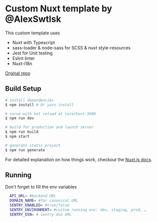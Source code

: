 # Custom Nuxt template by @AlexSwtlsk

This custom template uses

- Nuxt with Typescript
- sass-loader & node-sass for SCSS & nuxt style-resources
- Jest for Unit testing
- Eslint linter
- Nuxt-i18n

[Orginal repo](https://github.com/AlexSwtlsk/nuxt-typescript-custom)

## Build Setup

```bash
# install dependencies
$ npm install # Or yarn install

# serve with hot reload at localhost:3000
$ npm run dev

# build for production and launch server
$ npm run build
$ npm start

# generate static project
$ npm run generate
```

For detailed explanation on how things work, checkout the [Nuxt.js docs](https://github.com/nuxt/nuxt.js).

## Running

Don't forget to fill the env variables

```bash
  API_URL= #backend URL
  DOMAIN_NAME= #for canonical URL
  SENTRY_ENABLED= #true/false
  SENTRY_ENVIRONMENT= #custom running env: dev, staging, prod, …
  SENTRY_DSN= # sentry dsn URL
```
